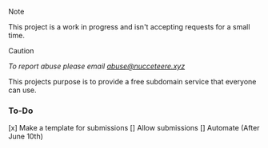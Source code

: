 > [!NOTE]
> This project is a work in progress and isn't accepting requests for a small time.

> [!CAUTION]
> *To report abuse please email abuse@nucceteere.xyz*

This projects purpose is to provide a free subdomain service that everyone can use.

### To-Do
[x] Make a template for submissions
[] Allow submissions
[] Automate (After June 10th)



<!--

**Here are some ideas to get you started:**

🙋‍♀️ A short introduction - what is your organization all about?
🌈 Contribution guidelines - how can the community get involved?
👩‍💻 Useful resources - where can the community find your docs? Is there anything else the community should know?
🍿 Fun facts - what does your team eat for breakfast?
🧙 Remember, you can do mighty things with the power of [Markdown](https://docs.github.com/github/writing-on-github/getting-started-with-writing-and-formatting-on-github/basic-writing-and-formatting-syntax)
-->

